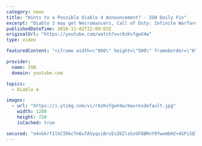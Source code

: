 ```yaml
---
category: news
title: "Hints to a Possible Diablo 4 Announcement? - IGN Daily Fix"
excerpt: "Diablo 3 may get Necromancers, Call of Duty: Infinite Warfare to be bundled with PS4 Slim, and is Diablo 4 going to be announced at Blizzcon? Diablo 3 Getting ..."
publishedDateTime: 2016-11-02T22:09:03Z
originalUrl: "https://youtube.com/watch?v=r8zKvfgwV4w"
type: video

featuredContent: "<iframe width=\"800\" height=\"500\" frameborder=\"0\" src=\"https://www.youtube.com/embed/r8zKvfgwV4w\" allow=\"accelerometer; autoplay; encrypted-media; gyroscope; picture-in-picture\" allowfullscreen></iframe>"

provider:
  name: IGN
  domain: youtube.com

topics:
  - Diablo 4

images:
  - url: "https://i.ytimg.com/vi/r8zKvfgwV4w/maxresdefault.jpg"
    width: 1280
    height: 720
    isCached: true

secured: "n4vGkrf1lhCIRkcTn6ufASyqsiBrsEsZ6ZlaSzGF6BRnY9fwombH2+4SPiSQ7Ppb8Qg9Wh68hhtIf99UZw3Hh5iikNolqnU45HXmilf+gaWiWhi6MNSelwNL1JcvyzHUxcD+ejtgW+jYRqJLC/T1kJKb4LYT1yMtzRGtwgKfh17iFVXUu4RwQYEBqSfna+BBY4qqhz8F8dyF1+UB4KdDh/1G4z0tLDV76ofECBQt80nvtTjlFun8ciQFjjhRLMlcFZdvjYIZsdBAq07m3xF3sfR14S7oSBetv3QqOOodgD6VWKtJ5uu5IzZRXsfGUIflcpoz259hncUiP0+157KOs8kBjeniYs17CKwvZftIky9kBoWsI+CXoXtgHM0H2oibbRU005jKmYMfBQOgZzTiMg==;wNBOsQmyF1ypS6YV9aTuNw=="
---
```


